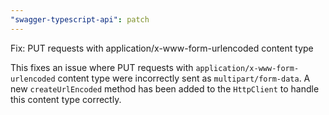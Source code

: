 ```yaml
---
"swagger-typescript-api": patch
---
```


Fix: PUT requests with application/x-www-form-urlencoded content type

This fixes an issue where PUT requests with `application/x-www-form-urlencoded` content type were incorrectly sent as `multipart/form-data`.
A new `createUrlEncoded` method has been added to the `HttpClient` to handle this content type correctly.
